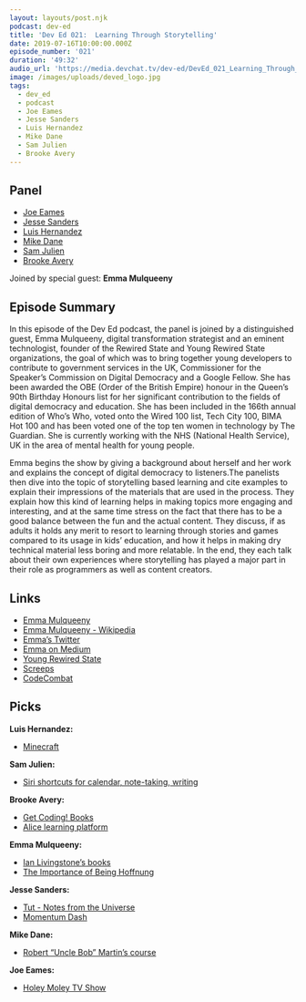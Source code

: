 ```yaml
---
layout: layouts/post.njk
podcast: dev-ed
title: 'Dev Ed 021:  Learning Through Storytelling'
date: 2019-07-16T10:00:00.000Z
episode_number: '021'
duration: '49:32'
audio_url: 'https://media.devchat.tv/dev-ed/DevEd_021_Learning_Through_Storytelling.mp3'
image: /images/uploads/deved_logo.jpg
tags:
  - dev_ed
  - podcast
  - Joe Eames
  - Jesse Sanders
  - Luis Hernandez
  - Mike Dane
  - Sam Julien
  - Brooke Avery
---
```

## Panel

* [Joe Eames](https://thinkster.io/)
* [Jesse Sanders](https://www.briebug.com/)
* [Luis Hernandez](https://lambdaschool.com/company/)
* [Mike Dane](https://www.mikedane.com/)
* [Sam Julien](https://twitter.com/samjulien?lang=en)
* [Brooke Avery](https://thinkster.io/)

Joined by special guest: **Emma Mulqueeny**

## Episode Summary

In this episode of the Dev Ed podcast, the panel is joined by a distinguished guest, Emma Mulqueeny, digital transformation strategist and an eminent technologist, founder of the Rewired State and Young Rewired State organizations, the goal of which was to bring together young developers to contribute to government services in the UK, Commissioner for the Speaker’s Commission on Digital Democracy and a Google Fellow. She has been awarded the OBE (Order of the British Empire) honour in the Queen’s 90th Birthday Honours list for her significant contribution to the fields of digital democracy and education. She has been included in the 166th annual edition of Who’s Who, voted onto the Wired 100 list, Tech City 100, BIMA Hot 100 and has been voted one of the top ten women in technology by The Guardian. She is currently working with the NHS (National Health Service), UK in the area of mental health for young people.

Emma begins the show by giving a background about herself and her work and explains the concept of digital democracy to listeners.The panelists then dive into the topic of storytelling based learning and cite examples to explain their impressions of the materials that are used in the process. They explain how this kind of learning helps in making topics more engaging and interesting, and at the same time stress on the fact that there has to be a good balance between the fun and the actual content. They discuss, if as adults it holds any merit to resort to learning through stories and games compared to its usage in kids’ education, and how it helps in making dry technical material less boring and more relatable. In the end, they each talk about their own experiences where storytelling has played a major part in their role as programmers as well as content creators.

## Links

* [Emma Mulqueeny ](http://www.emmamulqueeny.com/)
* [Emma Mulqueeny - Wikipedia](https://en.wikipedia.org/wiki/Emma_Mulqueeny)
* [Emma’s Twitter](https://twitter.com/hubmum?lang=en)
* [Emma on Medium](https://medium.com/@hubmum)
* [Young Rewired State](https://en.wikipedia.org/wiki/Young_Rewired_State)
* [Screeps](https://screeps.com/)
* [CodeCombat](https://codecombat.com/)

## Picks

**Luis Hernandez:**

* [Minecraft](https://www.minecraft.net/fr-fr/)

**Sam Julien:**

* [Siri shortcuts for calendar, note-taking, writing](https://support.apple.com/en-us/HT209055)

**Brooke Avery:**

* [Get Coding! Books](https://getcodingkids.com/young-rewired-state/)
* [Alice learning platform](https://www.alice.org/)

**Emma Mulqueeny:**

* [Ian Livingstone’s books](https://www.amazon.com/Ian-Livingstone/e/B001HCYOQG?ie=UTF8&qid=1548462018&sr=8-1&linkCode=ll1&tag=devchattv-20&linkId=f06bfe7482dca8bb751ed6d7cc86e2ab&language=en_US)
* [The Importance of Being Hoffnung](https://www.youtube.com/watch?v=un70JiTo_4g)

**Jesse Sanders:**

* [Tut - Notes from the Universe](https://www.tut.com/)
* [Momentum Dash](https://momentumdash.com/)

**Mike Dane:**

* [Robert “Uncle Bob” Martin’s course](https://cleancoders.com/videos?series=comparativeDesign) 

**Joe Eames:**

* [Holey Moley TV Show](https://www.imdb.com/title/tt10133226/)

